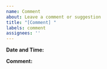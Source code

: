 ```yaml
---
name: Comment
about: Leave a comment or suggestion
title: "[Comment] "
labels: comment
assignees: ''
---
```


**Date and Time:** <!-- Automatically populated -->

**Comment:**

<!-- Your comment here -->
